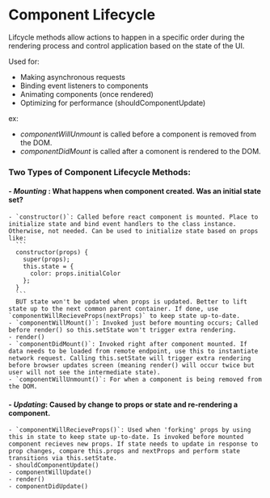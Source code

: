 # Component Lifecycle

Lifcycle methods allow actions to happen in a specific order during the rendering process and control application based on the state of the UI.

Used for:
  - Making asynchronous requests
  - Binding event listeners to components
  - Animating components (once rendered)
  - Optimizing for performance (shouldComponentUpdate)

  ex: 
  - _componentWillUnmount_ is called before a component is removed from the DOM.
  - _componentDidMount_ is called after a comonent is rendered to the DOM.

### Two Types of Component Lifecycle Methods:
  #### - _Mounting_ : What happens when component created. Was an initial state set?
    - `constructor()`: Called before react component is mounted. Place to initialize state and bind event handlers to the class instance. Otherwise, not needed. Can be used to initialize state based on props like:
      ```
      constructor(props) {
        super(props);
        this.state = {
          color: props.initialColor
        };
      }
      ```
      BUT state won't be updated when props is updated. Better to lift state up to the next common parent container. If done, use `componentWillRecieveProps(nextProps)` to keep state up-to-date.
    - `componentWillMount()`: Invoked just before mounting occurs; Called before render() so this.setState won't trigger extra rendering. 
    - render()
    - `componentDidMount()`: Invoked right after component mounted. If data needs to be loaded from remote endpoint, use this to instantiate network request. Calling this.setState will trigger extra rendering before browser updates screen (meaning render() will occur twice but user will not see the intermediate state).
    - `componentWillUnmount()`: For when a component is being removed from the DOM. 

  #### - _Updating_: Caused by change to props or state and re-rendering a component.
    - `componentWillRecieveProps()`: Used when 'forking' props by using this in state to keep state up-to-date. Is invoked before mounted component recieves new props. If state needs to update in response to prop changes, compare this.props and nextProps and perform state transitions via this.setState.
    - shouldComponentUpdate()
    - componentWillUpdate()
    - render()
    - componentDidUpdate()